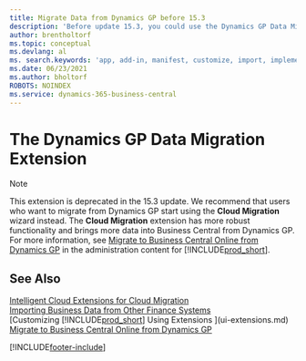 ```yaml
---
title: Migrate Data from Dynamics GP before 15.3
description: 'Before update 15.3, you could use the Dynamics GP Data Migration extension to migrate customers, vendors, and more from Dynamics GP to Business Central.'
author: brentholtorf
ms.topic: conceptual
ms.devlang: al
ms. search.keywords: 'app, add-in, manifest, customize, import, implement'
ms.date: 06/23/2021
ms.author: bholtorf
ROBOTS: NOINDEX
ms.service: dynamics-365-business-central
---
```

# <a name="the-dynamics-gp-data-migration-extension"></a>The Dynamics GP Data Migration Extension

> [!NOTE]
> This extension is deprecated in the 15.3 update. We recommend that users who want to migrate from Dynamics GP start using the **Cloud Migration** wizard instead. The **Cloud Migration** extension has more robust functionality and brings more data into Business Central from Dynamics GP. For more information, see [Migrate to Business Central Online from Dynamics GP](/dynamics365/business-central/dev-itpro/administration/migrate-dynamics-gp) in the administration content for [!INCLUDE[prod_short](includes/prod_short.md)].

## <a name="see-also"></a>See Also

[Intelligent Cloud Extensions for Cloud Migration](ui-extensions-data-replication.md)  
[Importing Business Data from Other Finance Systems](across-import-data-configuration-packages.md)  
[Customizing [!INCLUDE[prod_short](includes/prod_short.md)] Using Extensions ](ui-extensions.md)  
[Migrate to Business Central Online from Dynamics GP](/dynamics365/business-central/dev-itpro/administration/migrate-dynamics-gp)  


[!INCLUDE[footer-include](includes/footer-banner.md)]

